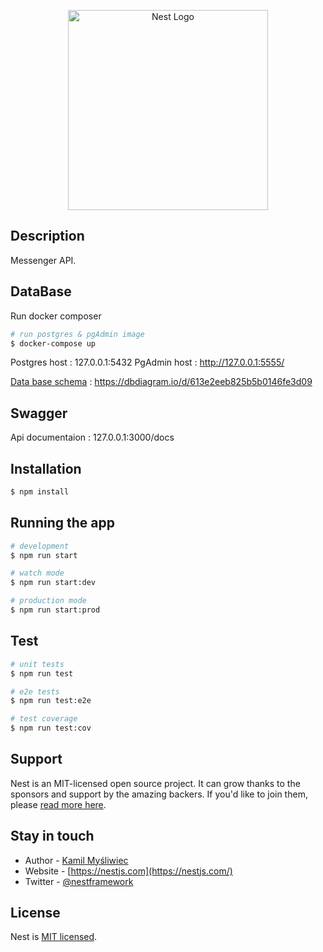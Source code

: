 <p align="center">
  <a href="http://nestjs.com/" target="blank"><img src="https://nestjs.com/img/logo_text.svg" width="320" alt="Nest Logo" /></a>
</p>

[circleci-image]: https://img.shields.io/circleci/build/github/nestjs/nest/master?token=abc123def456
[circleci-url]: https://circleci.com/gh/nestjs/nest

  
## Description

Messenger API.

## DataBase

Run docker composer 
```bash
# run postgres & pgAdmin image
$ docker-compose up
```
Postgres host : 127.0.0.1:5432
PgAdmin host : http://127.0.0.1:5555/

[Data base schema](https://dbdiagram.io/d/613e2eeb825b5b0146fe3d09) : https://dbdiagram.io/d/613e2eeb825b5b0146fe3d09

## Swagger 
Api documentaion : 127.0.0.1:3000/docs

## Installation

```bash
$ npm install
```

## Running the app

```bash
# development
$ npm run start

# watch mode
$ npm run start:dev

# production mode
$ npm run start:prod
```

## Test

```bash
# unit tests
$ npm run test

# e2e tests
$ npm run test:e2e

# test coverage
$ npm run test:cov
```

## Support

Nest is an MIT-licensed open source project. It can grow thanks to the sponsors and support by the amazing backers. If you'd like to join them, please [read more here](https://docs.nestjs.com/support).

## Stay in touch

- Author - [Kamil Myśliwiec](https://kamilmysliwiec.com)
- Website - [https://nestjs.com](https://nestjs.com/)
- Twitter - [@nestframework](https://twitter.com/nestframework)

## License

Nest is [MIT licensed](LICENSE).
